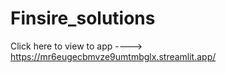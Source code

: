 # Finsire_solutions

Click here to view to app ---->  https://mr6eugecbmvze9umtmbglx.streamlit.app/
